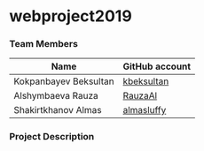 # webproject2019

### Team Members
| Name | GitHub account |
| --- | --- |
| Kokpanbayev Beksultan | [kbeksultan](https://github.com/kbeksultan/) |
| Alshymbaeva Rauza | [RauzaAl](https://github.com/RauzaAl) | 
| Shakirtkhanov Almas | [almasluffy](https://github.com/almasluffy) | 

### Project Description
